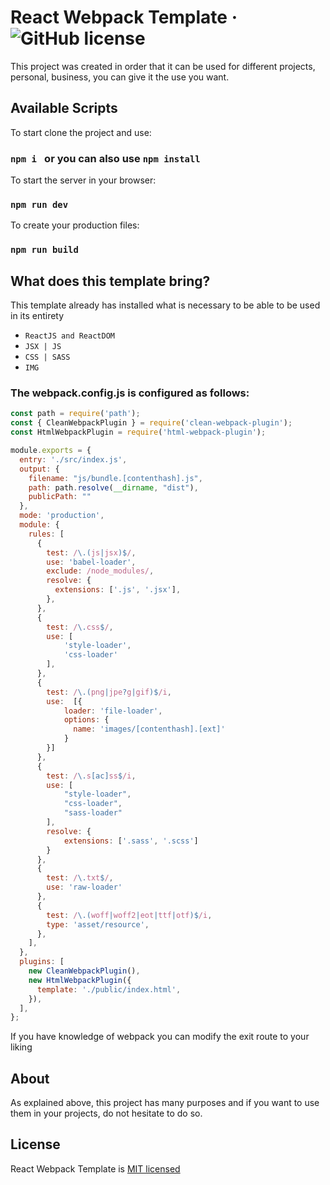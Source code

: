 # React Webpack Template &middot; ![GitHub license](https://img.shields.io/badge/license-MIT-blue.svg)
This project was created in order that it can be used for different projects, personal, business, you can give it the use you want.
## Available Scripts
To start clone the project and use:
### `npm i `  or you can also use `npm install`

To start the server in your browser:
### `npm run dev`

To create your production files:
### `npm run build`

## What does this template bring?
This template already has installed what is necessary to be able to be used in its entirety
* `ReactJS and ReactDOM`
* `JSX | JS`
* `CSS | SASS`
* `IMG`

### The webpack.config.js is configured as follows:
```js
const path = require('path');
const { CleanWebpackPlugin } = require('clean-webpack-plugin');
const HtmlWebpackPlugin = require('html-webpack-plugin');

module.exports = {
  entry: './src/index.js',
  output: {
    filename: "js/bundle.[contenthash].js",
    path: path.resolve(__dirname, "dist"),
    publicPath: ""
  },
  mode: 'production',
  module: {
    rules: [
      {
        test: /\.(js|jsx)$/,
        use: 'babel-loader',
        exclude: /node_modules/,
        resolve: {
          extensions: ['.js', '.jsx'],
        },
      },
      {
        test: /\.css$/,
        use: [
            'style-loader', 
            'css-loader'
        ],
      },
      {
        test: /\.(png|jpe?g|gif)$/i,
        use:  [{
            loader: 'file-loader',
            options: {
              name: 'images/[contenthash].[ext]'
            }
        }]
      },
      {
        test: /\.s[ac]ss$/i,
        use: [
            "style-loader",
            "css-loader",
            "sass-loader"
        ],
        resolve: {
            extensions: ['.sass', '.scss']
        }
      },
      { 
        test: /\.txt$/, 
        use: 'raw-loader' 
      },
      {
        test: /\.(woff|woff2|eot|ttf|otf)$/i,
        type: 'asset/resource',
      },
    ],
  },
  plugins: [
    new CleanWebpackPlugin(),
    new HtmlWebpackPlugin({
      template: './public/index.html',
    }),
  ],
};
```
If you have knowledge of webpack you can modify the exit route to your liking

## About
As explained above, this project has many purposes and if you want to use them in your projects, do not hesitate to do so.

## License
React Webpack Template is [MIT licensed](./LICENSE)
